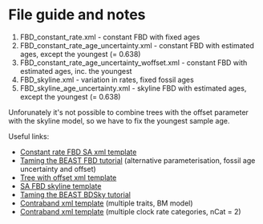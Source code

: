 # File guide and notes

1. FBD_constant_rate.xml - constant FBD with fixed ages
2. FBD_constant_rate_age_uncertainty.xml - constant FBD with estimated ages, except the youngest (= 0.638)
3. FBD_constant_rate_age_uncertainty_woffset.xml  - constant FBD with estimated ages, inc. the youngest
4. FBD_skyline.xml - variation in rates, fixed fossil ages
5. FBD_skyline_age_uncertainty.xml - skyline FBD with estimated ages, except the youngest (= 0.638)

Unforunately it's not possible to combine trees with the offset parameter with the skyline model, so we have to fix the youngest sample age. 

Useful links:

* [Constant rate FBD SA xml template](https://github.com/CompEvol/sampled-ancestors/blob/master/examples/bears.xml)
* [Taming the BEAST FBD tutorial](https://taming-the-beast.org/tutorials/FBD-tutorial/FBD-tutorial.pdf) (alternative parameterisation, fossil age uncertainty and offset)
* [Tree with offset xml template](https://bitbucket.org/bjoelle/fbd_study_code/src/master/brachiopods/empirical_input/beast_analyses/brachiopods_FBD_interval_ages.xml)
* [SA FBD skyline template](https://github.com/gavryushkina/sampled-ancestor-bdsky/blob/master/templates/SAFBDSKY.xml)
* [Taming the BEAST BDSky tutorial](https://taming-the-beast.org/tutorials/Skyline-analyses-for-macroevolution/)
* [Contraband xml template](https://github.com/fkmendes/contraband/blob/master/examples/testing/BMPruneLikelihood.xml) (multiple traits, BM model)
* [Contraband xml template](https://github.com/fkmendes/contraband/blob/master/examples/testing/BMMVNShiftLikelihoodOneTrait_FBDTree_RateCatClock.xml) (multiple clock rate categories, nCat = 2)


